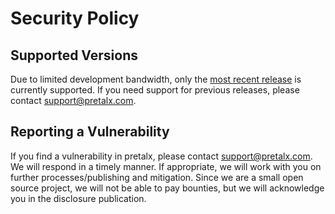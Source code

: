 # Security Policy

## Supported Versions

Due to limited development bandwidth, only the [most recent release](https://pypi.org/project/pretalx/#history) is
currently supported. If you need support for previous releases, please contact
[support@pretalx.com](mailto:support@pretalx.com).

## Reporting a Vulnerability

If you find a vulnerability in pretalx, please contact [support@pretalx.com](mailto:support@pretalx.com). We will
respond in a timely manner. If appropriate, we will work with you on further processes/publishing and mitigation.
Since we are a small open source project, we will not be able to pay bounties, but we will acknowledge you in the
disclosure publication.
